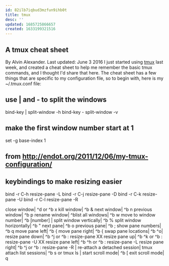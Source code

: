 ```yaml
---
id: 82ilb7iqbud3mzfun9ihb0t
title: tmux
desc: ''
updated: 1685725866657
created: 1633199321516
---
```

## A tmux cheat sheet

By Alvin Alexander. Last updated: June 3 2016
I just started using [tmux](http://tmux.sourceforge.net/) last week, and
created a cheat sheet to help me remember the basic tmux commands, and I
thought I'd share that here.
The cheat sheet has a few things that are specific to my configuration file,
so to begin with, here is my ~/.tmux.conf file:

## use | and - to split the windows

bind-key | split-window -h
bind-key - split-window -v

## make the first window number start at 1

set -g base-index 1

## from <http://endot.org/2011/12/06/my-tmux-configuration/>

## keybindings to make resizing easier

bind -r C-h resize-pane -L
bind -r C-j resize-pane -D
bind -r C-k resize-pane -U
bind -r C-l resize-pane -R

close window| ^d or ^b x
kill window| ^b &
next window| ^b n
previous window| ^b p
rename window| ^blist all windows| ^b w
move to window number| ^b [number]
| split window vertically| ^b %
split window horizontally| ^b "
next pane| ^b o
previous pane| ^b ;
show pane numbers| ^b q
move pane left| ^b {
move pane right| ^b {
swap pane locations| ^b ^o| resize pane down| ^b ^j or ^b : resize-pane XX
resize pane up| ^b ^k or ^b : resize-pane -U XX
resize pane left| ^b ^h or ^b : resize-pane -L
resize pane right| ^b ^j or ^b : resize-pane -R
| re-attach a detached session| tmux attach
list sessions| ^b s or tmux ls
| start scroll mode| ^b \[
exit scroll mode| q

